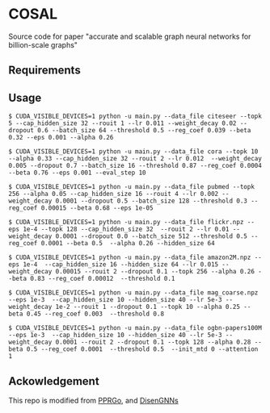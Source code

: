 # COSAL
Source code for paper "accurate and scalable graph neural networks for billion-scale graphs"

## Requirements

## Usage
```  
$ CUDA_VISIBLE_DEVICES=1 python -u main.py --data_file citeseer --topk 5 --cap_hidden_size 32 --rouit 1 --lr 0.011 --weight_decay 0.02 --dropout 0.6 --batch_size 64 --threshold 0.5 --reg_coef 0.039 --beta 0.32 --eps 0.001 --alpha 0.26
```  
```
$ CUDA_VISIBLE_DEVICES=1 python -u main.py --data_file cora --topk 10 --alpha 0.33 --cap_hidden_size 32 --rouit 2 --lr 0.012  --weight_decay 0.005 --dropout 0.7 --batch_size 16 --threshold 0.87 --reg_coef 0.0004 --beta 0.76 --eps 0.001 --eval_step 10
```  
```  
$ CUDA_VISIBLE_DEVICES=1 python -u main.py --data_file pubmed --topk 256 --alpha 0.05 --cap_hidden_size 16 --rouit 4 --lr 0.002 --weight_decay 0.0001 --dropout 0.5 --batch_size 128 --threshold 0.3 --reg_coef 0.00015 --beta 0.68 --eps 1e-05
```  
```  
$ CUDA_VISIBLE_DEVICES=1 python -u main.py --data_file flickr.npz --eps 1e-4 --topk 128 --cap_hidden_size 32  --rouit 2 --lr 0.01 --weight_decay 0.0001 --dropout 0.0 --batch_size 512 --threshold 0.5 --reg_coef 0.0001 --beta 0.5  --alpha 0.26 --hidden_size 64
```  
```  
$ CUDA_VISIBLE_DEVICES=1 python -u main.py --data_file amazon2M.npz --eps 1e-4  --cap_hidden_size 16 --hidden_size 64 --lr 0.015 --weight_decay 0.00015 --rouit 2 --dropout 0.1 --topk 256 --alpha 0.26 --beta 0.83 --reg_coef 0.00012  --threshold 0.1
```  
```  
$ CUDA_VISIBLE_DEVICES=1 python -u main.py --data_file mag_coarse.npz --eps 1e-3  --cap_hidden_size 10 --hidden_size 40 --lr 5e-3 --weight_decay 1e-2 --rouit 1 --dropout 0.1 --topk 10 --alpha 0.25 --beta 0.45 --reg_coef 0.003  --threshold 0.8
```  
```  
$ CUDA_VISIBLE_DEVICES=1 python -u main.py --data_file ogbn-papers100M  --eps 1e-3  --cap_hidden_size 10 --hidden_size 40 --lr 5e-3 --weight_decay 0.0001 --rouit 2 --dropout 0.1 --topk 128 --alpha 0.28 --beta 0.5 --reg_coef 0.0001  --threshold 0.5  --init_mtd 0 --attention 1
```  


## Ackowledgement
This repo is modified from [PPRGo](https://github.com/TUM-DAML/pprgo_pytorch), and [DisenGNNs](https://jianxinma.github.io/assets/DisenGCN-py3.zip)
